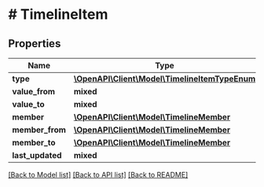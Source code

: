 # # TimelineItem

## Properties

Name | Type | Description | Notes
------------ | ------------- | ------------- | -------------
**type** | [**\OpenAPI\Client\Model\TimelineItemTypeEnum**](TimelineItemTypeEnum.md) |  |
**value_from** | **mixed** |  | [optional]
**value_to** | **mixed** |  | [optional]
**member** | [**\OpenAPI\Client\Model\TimelineMember**](TimelineMember.md) |  | [optional]
**member_from** | [**\OpenAPI\Client\Model\TimelineMember**](TimelineMember.md) |  | [optional]
**member_to** | [**\OpenAPI\Client\Model\TimelineMember**](TimelineMember.md) |  | [optional]
**last_updated** | **mixed** |  |

[[Back to Model list]](../../README.md#models) [[Back to API list]](../../README.md#endpoints) [[Back to README]](../../README.md)
